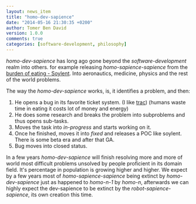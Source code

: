```yaml
---
layout: news_item
title: "homo-dev-sapience"
date: "2014-05-16 21:30:35 +0200"
author: Tomer Ben David 
version: 1.0.0
comments: true
categories: [software-development, philosophy]
---
```


*homo-dev-sapience* has long ago gone beyond the *software-development* realm into others.  for example releasing *homo-sapience-sapience* from the [burden of eating - Soylent](http://soylent.me).  Into aeronautics, medicine, physics and the rest of the world problems.

The way the *homo-dev-sapience* works, is, it identifies a problem, and then:

1. He opens a bug in its favorite ticket system.  (I like [trac](http://trac.edgewall.org)) (humans waste time in eating it costs lot of money and energy)
1. He does some research and breaks the problem into subproblems and thus opens sub-tasks.
1. Moves the task into *in-progress* and starts working on it. 
1. Once he finished, moves it into *fixed* and releases a POC like soylent.  There is some beta era and after that GA.
1. Bug moves into closed status.

In a few years *homo-dev-sapience* will finish resolving more and more of world most difficult problems unsolved by people proficient in its domain field.  It's percentage in population is growing higher and higher.  We expect by a few years most of *homo-sapience-sapience* being extinct by *homo-dev-sapience* just as happened to *homo-n-1* by *homo-n*, afterwards we can highly expect the dev-sapience to be extinct by the *robot-sapience-sapience*, its own creation this time.
